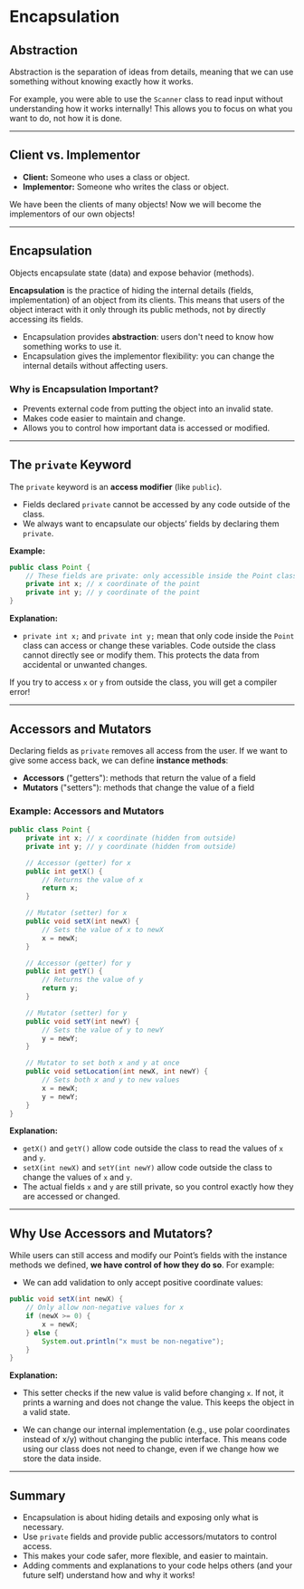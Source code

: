 # Encapsulation

## Abstraction

Abstraction is the separation of ideas from details, meaning that we can use something without knowing exactly how it works. 

For example, you were able to use the `Scanner` class to read input without understanding how it works internally! This allows you to focus on what you want to do, not how it is done.

---

## Client vs. Implementor

- **Client:** Someone who uses a class or object.
- **Implementor:** Someone who writes the class or object.

We have been the clients of many objects! Now we will become the implementors of our own objects!

---

## Encapsulation

Objects encapsulate state (data) and expose behavior (methods). 

**Encapsulation** is the practice of hiding the internal details (fields, implementation) of an object from its clients. This means that users of the object interact with it only through its public methods, not by directly accessing its fields.

- Encapsulation provides **abstraction**: users don't need to know how something works to use it.
- Encapsulation gives the implementor flexibility: you can change the internal details without affecting users.

### Why is Encapsulation Important?
- Prevents external code from putting the object into an invalid state.
- Makes code easier to maintain and change.
- Allows you to control how important data is accessed or modified.

---

## The `private` Keyword

The `private` keyword is an **access modifier** (like `public`).

- Fields declared `private` cannot be accessed by any code outside of the class.
- We always want to encapsulate our objects’ fields by declaring them `private`.

**Example:**
```java
public class Point {
    // These fields are private: only accessible inside the Point class
    private int x; // x coordinate of the point
    private int y; // y coordinate of the point
}
```
**Explanation:**
- `private int x;` and `private int y;` mean that only code inside the `Point` class can access or change these variables. Code outside the class cannot directly see or modify them. This protects the data from accidental or unwanted changes.

If you try to access `x` or `y` from outside the class, you will get a compiler error!

---

## Accessors and Mutators

Declaring fields as `private` removes all access from the user. If we want to give some access back, we can define **instance methods**:
- **Accessors** ("getters"): methods that return the value of a field
- **Mutators** ("setters"): methods that change the value of a field

### Example: Accessors and Mutators
```java
public class Point {
    private int x; // x coordinate (hidden from outside)
    private int y; // y coordinate (hidden from outside)

    // Accessor (getter) for x
    public int getX() {
        // Returns the value of x
        return x;
    }

    // Mutator (setter) for x
    public void setX(int newX) {
        // Sets the value of x to newX
        x = newX;
    }

    // Accessor (getter) for y
    public int getY() {
        // Returns the value of y
        return y;
    }

    // Mutator (setter) for y
    public void setY(int newY) {
        // Sets the value of y to newY
        y = newY;
    }

    // Mutator to set both x and y at once
    public void setLocation(int newX, int newY) {
        // Sets both x and y to new values
        x = newX;
        y = newY;
    }
}
```
**Explanation:**
- `getX()` and `getY()` allow code outside the class to read the values of `x` and `y`.
- `setX(int newX)` and `setY(int newY)` allow code outside the class to change the values of `x` and `y`.
- The actual fields `x` and `y` are still private, so you control exactly how they are accessed or changed.

---

## Why Use Accessors and Mutators?

While users can still access and modify our Point’s fields with the instance methods we defined, **we have control of how they do so**. For example:

- We can add validation to only accept positive coordinate values:

```java
public void setX(int newX) {
    // Only allow non-negative values for x
    if (newX >= 0) {
        x = newX;
    } else {
        System.out.println("x must be non-negative");
    }
}
```
**Explanation:**
- This setter checks if the new value is valid before changing `x`. If not, it prints a warning and does not change the value. This keeps the object in a valid state.

- We can change our internal implementation (e.g., use polar coordinates instead of x/y) without changing the public interface. This means code using our class does not need to change, even if we change how we store the data inside.

---

## Summary
- Encapsulation is about hiding details and exposing only what is necessary.
- Use `private` fields and provide public accessors/mutators to control access.
- This makes your code safer, more flexible, and easier to maintain.
- Adding comments and explanations to your code helps others (and your future self) understand how and why it works!

